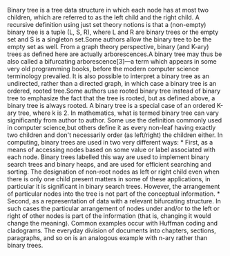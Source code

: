Binary tree is a tree data structure in which each node has at most two children, which are referred to as the left child 
and the right child. A recursive definition using just set theory notions is that a (non-empty) binary tree is a tuple (L, S, R), 
where L and R are binary trees or the empty set and S is a singleton set.Some authors allow the binary tree to be the empty set as well.
From a graph theory perspective, binary (and K-ary) trees as defined here are actually arborescences.A binary tree may thus be 
also called a bifurcating arborescence[3]—a term which appears in some very old programming books,
before the modern computer science terminology prevailed. 
It is also possible to interpret a binary tree as an undirected, rather than a directed graph, 
in which case a binary tree is an ordered, rooted tree.Some authors use rooted binary tree instead of binary tree to emphasize the fact 
that the tree is rooted, but as defined above, a binary tree is always rooted.
A binary tree is a special case of an ordered K-ary tree, where k is 2.
In mathematics, what is termed binary tree can vary significantly from author to author. 
Some use the definition commonly used in computer science,but others define it as every non-leaf having exactly two children and don't 
necessarily order (as left/right) the children either.
In computing, binary trees are used in two very different ways:
             * First, as a means of accessing nodes based on some value or label associated with each node.
               Binary trees labelled this way are used to implement binary search trees and binary heaps, 
               and are used for efficient searching and sorting. The designation of non-root nodes as left or right child even when 
               there is only one child present matters in some of these applications, 
               in particular it is significant in binary search trees.
               However, the arrangement of particular nodes into the tree is not part of the conceptual information. 
             * Second, as a representation of data with a relevant bifurcating structure. 
               In such cases the particular arrangement of nodes under and/or to the left or right of other nodes is part of the information 
               (that is, changing it would change the meaning). 
               Common examples occur with Huffman coding and cladograms. 
               The everyday division of documents into chapters, sections, paragraphs, and so on is an analogous example with n-ary rather than 
               binary trees.
